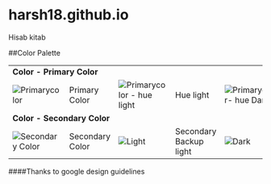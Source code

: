 harsh18.github.io
=================
Hisab kitab


##Color Palette
<table>
	<tr>
		<td colspan="6"><b>Color - Primary Color<b/></td>
	</tr>
	<tr>
		<td vertical-align="middle"><img src="http://i61.tinypic.com/2h73zn6.jpg" alt="Primarycolor"/></td>
		<td>Primary Color</td>
		<td vertical-align="middle"><img src="http://i58.tinypic.com/etz11j.jpg" alt="Primarycolor - hue light"/></td>
		<td>Hue light</td>
		<td vertical-align="middle"><img src="http://i61.tinypic.com/2lt5zf4.jpg" alt="Primarycolor- hue Dark"/></td>
		<td>Hue Dark</td>
	</tr>
	<tr>
		<td colspan="6"><b>Color - Secondary Color<b/></td>
	</tr>
	<tr>
		<td vertical-align="middle"><img src="http://i59.tinypic.com/2d7egib.jpg" alt="Secondary Color"/></td>
		<td>Secondary Color</td>
		<td vertical-align="middle"><img src="http://i57.tinypic.com/2u72eio.jpg" alt="Light"/></td>
		<td>Secondary Backup light</td>
		<td vertical-align="middle"><img src="http://i62.tinypic.com/35k61ck.jpg" alt="Dark"/></td>
		<td>Secondary Backup Dark</td>
	</tr>
</table>

####Thanks to google design guidelines
